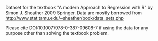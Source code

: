 Dataset for the textbook "A modern Approach to Regression with R" by Simon J. Sheather 2009 Springer. Data are mostly borrowed from http://www.stat.tamu.edu/~sheather/book/data_sets.php 

Please cite DOI:10.1007/978-0-387-09608-7 if using the data for any purpose other than solving the textbook problem.
